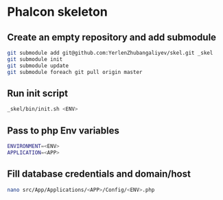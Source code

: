 # Phalcon skeleton

## Create an empty repository and add submodule

```bash
git submodule add git@github.com:YerlenZhubangaliyev/skel.git _skel
git submodule init
git submodule update
git submodule foreach git pull origin master
```

## Run init script

```bash
_skel/bin/init.sh <ENV>
```

## Pass to php Env variables

```bash
ENVIRONMENT=<ENV>
APPLICATION=<APP>
```

## Fill database credentials and domain/host

```bash
nano src/App/Applications/<APP>/Config/<ENV>.php
```
